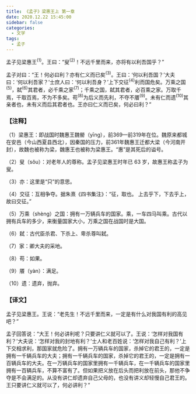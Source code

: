 ```yaml
---
title: 《孟子》梁惠王上 第一章
date: 2020.12.22 15:45:00
sidebar: false
categories:
  - 文学
tags:
  - 孟子
---
```


孟子见梁惠王<sup>(1)</sup>。王曰：“叟<sup>(2)</sup>！不远千里而来，亦将有以利吾国乎？”

孟子对曰：“王！何必曰利？亦有仁义而已矣<sup>(3)</sup>。王曰：‘何以利吾国？’大夫曰：‘何以利吾家？’士庶人曰：‘何以利吾身？’上下交征<sup>(4)</sup>利而国危矣。万乘之国<sup>(5)</sup>，弑<sup>(6)</sup>其君者，必千乘之家<sup>(7)</sup>；千乘之国，弑其君者，必百乘之家。万取千焉，千取百焉，不为不多矣。苟<sup>(8)</sup>为后义而先利，不夺不餍<sup>(9)</sup>。未有仁而遗<sup>(10)</sup>其亲者也，未有义而后其君者也。王亦曰仁义而已矣，何必曰利？”

<!-- more -->

### 【注释】
（1）梁惠王：即战国时魏惠王魏罃（yīng），前369—前319年在位。魏原来都城在安邑（今山西夏县西北），因秦国的压力，前361年魏惠王迁都大梁（今河南开封），故魏也被称为梁，魏惠王也被称为梁惠王。“惠”是其死后的谥号。

（2）叟（sǒu）：对老年人的尊称。孟子见梁惠王时年已 63 岁，故惠王称孟子为叟。

（3）亦：这里是“只”的意思。

（4）交征：互相争夺。据朱熹《四书集注》：“征，取也。 上去乎下，下去乎上，故曰交征。”

（5）万乘（shènɡ）之国：拥有一万辆兵车的国家。乘，一车四马叫乘。古代以拥有兵车的多少，来衡量国家大小，万乘之国在战国时是大国。

（6）弑：古代臣杀君、下杀上、卑杀尊叫弑。

（7）家：卿大夫的采地。

（8）苟：如果。

（9）餍（yàn）：满足。

（10）遗：遗弃，抛弃。

### 【译文】

孟子见梁惠王。王说：“老先生！不远千里而来，一定是有什么对我国有利的高见吧？”

孟子回答说：“大王！何必讲利呢？只要讲仁义就可以了。王说：‘怎样对我国有利？’大夫说：‘怎样对我的封地有利？’士人和老百姓说：‘怎样对我自己有利？’上下交相求利，那国家就危险了。拥有一万辆兵车的国家，杀掉它的君王的，一定是拥有一千辆兵车的大夫；拥有一千辆兵车的国家，杀掉它的君王的，一定是拥有一百辆兵车的大夫。在一万辆兵车的国家里拥有一千辆兵车，在一千辆兵车的国家里拥有一百辆兵车，不算不富有了。但如果把义放在后头而把利放在前头，那他不争夺是不会满足的。从没有讲仁却遗弃自己父母的，也没有讲义却轻慢自己君王的。王只要讲仁义就可以了，何必讲利？”